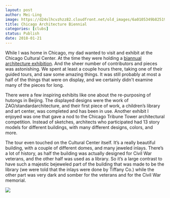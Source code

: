 ```yaml
---
layout: post
author: Mei-Ling
image: https://d24slhcvzhzz82.cloudfront.net/old_images/6a0105349b8251970b01bb09e965bc970d.jpg
title: Chicago Architecture Biennial
categories: [clubs]
status: Publish
date: 2018-01-21
---
```


While I was home in Chicago, my dad wanted to visit and exhibit at the Chicago Cultural Center. At the time they were holding a [biannual architecture exhibition](https://chicagoarchitecturebiennial.org/venue-map/chicago-cultural-center/). And the sheer number of contributors and pieces was astonishing. We spent at least a couple hours there, taking one of their guided tours, and saw some amazing things. It was still probably at most a half of the things that were on display, and we certainly didn't examine many of the pieces for long.

There were a few inspiring exhibits like one about the re-purposing of hutongs in Beijing. The displayed designs were the work of ZAO/standardarchitecture, and their first piece of work, a children’s library and art center, was completed and has been in use. Another exhibit I enjoyed was one that gave a nod to the Chicago Tribune Tower architectural competition. Instead of sketches, architects who participated had 13 story models for different buildings, with many different designs, colors, and more.

The tour even touched on the Cultural Center itself. It’s a really beautiful building, with a couple of different domes, and many jeweled inlays. There’s a lot of history, as half the building was actually designed for Civil War veterans, and the other half was used as a library. So it’s a large contrast to have such a majestic bejeweled part of the building that was made to be the library (we were told that the inlays were done by Tiffany Co.) while the other part was very dark and somber for the veterans and for the Civil War memorial.


![](https://d24slhcvzhzz82.cloudfront.net/old_images/6a0105349b8251970b01bb09e965b8970d.jpg)
